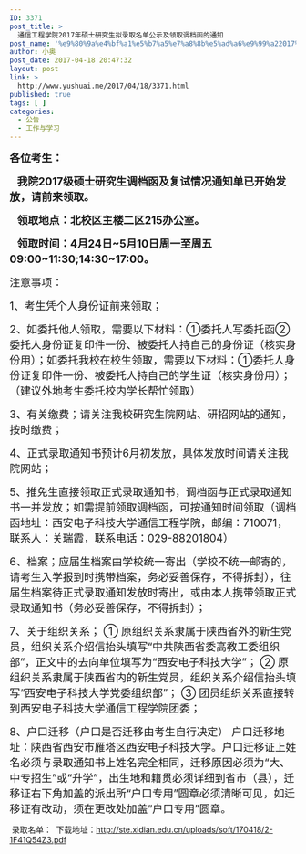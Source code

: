 ```yaml
---
ID: 3371
post_title: >
  通信工程学院2017年硕士研究生拟录取名单公示及领取调档函的通知
post_name: '%e9%80%9a%e4%bf%a1%e5%b7%a5%e7%a8%8b%e5%ad%a6%e9%99%a22017%e5%b9%b4%e7%a1%95%e5%a3%ab%e7%a0%94%e7%a9%b6%e7%94%9f%e6%8b%9f%e5%bd%95%e5%8f%96%e5%90%8d%e5%8d%95%e5%85%ac%e7%a4%ba%e5%8f%8a%e9%a2%86'
author: 小奥
post_date: 2017-04-18 20:47:32
layout: post
link: >
  http://www.yushuai.me/2017/04/18/3371.html
published: true
tags: [ ]
categories:
  - 公告
  - 工作与学习
---
```

<p><span style="font-size: 14pt;"><strong> 各位考生：</strong></span><span style="font-size: 14pt;"> <strong>&nbsp; &nbsp; &nbsp; &nbsp;</strong></span></p><p><span style="font-size: 14pt;"><strong>&nbsp; &nbsp;我院2017级硕士研究生调档函及复试情况通知单已开始发放，请前来领取。</strong></span><span style="font-size: 14pt;"> <strong>&nbsp; &nbsp; &nbsp; &nbsp;&nbsp;</strong></span></p><p><span style="font-size: 14pt;"><strong>&nbsp; &nbsp;领取地点：北校区主楼二区215办公室。</strong></span></p><p><span style="font-size: 14pt;"> <strong>&nbsp; &nbsp;领取时间：4月24日~5月10日周一至周五09:00~11:30;14:30~17:00。</strong></span></p><!--more--><p><span style="font-size: 14pt;">注意事项：</span><span style="font-size: 14pt;">&nbsp;</span></p><p><span style="font-size: 14pt;">1、考生凭个人身份证前来领取；</span><span style="font-size: 14pt;">&nbsp;</span></p><p><span style="font-size: 14pt;">2、如委托他人领取，需要以下材料：①委托人写委托函②委托人身份证复印件一份、被委托人持自己的身份证（核实身份用）；如委托我校在校生领取，需要以下材料：①委托人身份证复印件一份、被委托人持自己的学生证（核实身份用）；（建议外地考生委托校内学长帮忙领取）</span><span style="font-size: 14pt;">&nbsp;</span></p><p><span style="font-size: 14pt;">3、有关缴费；请关注我校研究生院网站、研招网站的通知，按时缴费；</span><span style="font-size: 14pt;">&nbsp;</span></p><p><span style="font-size: 14pt;">4、正式录取通知书预计6月初发放，具体发放时间请关注我院网站；</span><span style="font-size: 14pt;">&nbsp;</span></p><p><span style="font-size: 14pt;">5、推免生直接领取正式录取通知书，调档函与正式录取通知书一并发放；如需提前领取调档函，可按通知时间领取（调档函地址：西安电子科技大学通信工程学院，邮编：710071，联系人：关瑞霞，联系电话：029-88201804）</span><span style="font-size: 14pt;">&nbsp;</span></p><p><span style="font-size: 14pt;">6、档案；应届生档案由学校统一寄出（学校不统一邮寄的，请考生入学报到时携带档案，务必妥善保存，不得拆封），往届生档案待正式录取通知发放时寄出，或由本人携带领取正式录取通知书（务必妥善保存，不得拆封）；</span></p><p><span style="font-size: 14pt;"> 7、关于组织关系；</span><span style="font-size: 14pt;"> ① 原组织关系隶属于陕西省外的新生党员，组织关系介绍信抬头填写“中共陕西省委高教工委组织部”，正文中的去向单位填写为“西安电子科技大学”；</span><span style="font-size: 14pt;"> ② 原组织关系隶属于陕西省内的新生党员，组织关系介绍信抬头填写“西安电子科技大学党委组织部”；</span><span style="font-size: 14pt;"> ③&nbsp;团员组织关系直接转到西安电子科技大学通信工程学院团委；</span><span style="font-size: 14pt;">&nbsp;</span></p><p><span style="font-size: 14pt;">8、户口迁移（户口是否迁移由考生自行决定）</span><span style="font-size: 14pt;"> 户口迁移地址：陕西省西安市雁塔区西安电子科技大学。户口迁移证上姓名必须与录取通知书上姓名完全相同，迁移原因必须为“大、中专招生”或“升学”，出生地和籍贯必须详细到省市（县），迁移证右下角加盖的派出所“户口专用”圆章必须清晰可见，如迁移证有改动，须在更改处加盖“户口专用”圆章。</span>&nbsp;&nbsp;</p><p>&nbsp;录取名单：&nbsp;
下载地址：<a href="http://ste.xidian.edu.cn/uploads/soft/170418/2-1F41Q54Z3.pdf" target="_blank">http://ste.xidian.edu.cn/uploads/soft/170418/2-1F41Q54Z3.pdf</a>&nbsp;

&nbsp;</p>